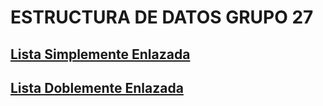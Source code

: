 # ESTRUCTURA DE DATOS GRUPO 27
## [Lista Simplemente Enlazada](https://tytusdb.github.io/tytusds/20211SVAC/G27/Lineal_Structures/simple_list.html)
## [Lista Doblemente Enlazada](https://tytusdb.github.io/tytusds/20211SVAC/G27/Lineal_Structures/double_list.html)
